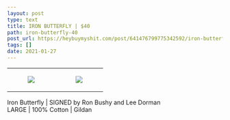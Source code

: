 ```yaml
---
layout: post
type: text
title: IRON BUTTERFLY | $40
path: iron-butterfly-40
post_url: https://heybuymyshit.com/post/641476799775342592/iron-butterfly-40
tags: []
date: 2021-01-27
---
```




<table style="width:100%;"><tr><td style="vertical-align:top;">
      <figure class="tmblr-full" data-orig-height="2048" data-orig-width="1365" data-orig-src="https://concertshirts.netlify.app/shirts/0015/0015-01.jpg"><img src="https://64.media.tumblr.com/72a4dcea957a45c3e1b291affa550d33/720c48f9e6d24194-ab/s540x810/098b423a63521d5b79be5d3105b76e11d3dba24d.jpg" data-orig-height="2048" data-orig-width="1365" data-orig-src="https://concertshirts.netlify.app/shirts/0015/0015-01.jpg"/></figure></td>
    <td style="vertical-align:top;">
      <figure class="tmblr-full" data-orig-height="2048" data-orig-width="1365" data-orig-src="https://concertshirts.netlify.app/shirts/0015/0015-02.jpg"><img src="https://64.media.tumblr.com/0e7b3162f8089a446d11a8ee5c8cda1d/720c48f9e6d24194-a6/s540x810/b8fb06a00bdc95e5555259572888c0c1d83593f4.jpg" data-orig-height="2048" data-orig-width="1365" data-orig-src="https://concertshirts.netlify.app/shirts/0015/0015-02.jpg"/></figure></td>
  </tr></table><p>
  Iron Butterfly | SIGNED by Ron Bushy and Lee Dorman<br/>LARGE | 100% Cotton | Gildan
</p>
